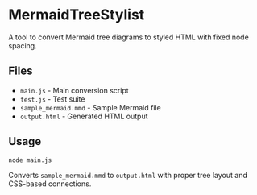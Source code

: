 # MermaidTreeStylist

A tool to convert Mermaid tree diagrams to styled HTML with fixed node spacing.

## Files

- `main.js` - Main conversion script
- `test.js` - Test suite
- `sample_mermaid.mmd` - Sample Mermaid file
- `output.html` - Generated HTML output

## Usage

```bash
node main.js
```

Converts `sample_mermaid.mmd` to `output.html` with proper tree layout and CSS-based connections.